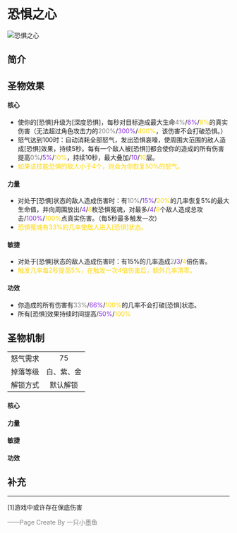 # 恐惧之心
![恐惧之心](../Img/Texture2D_Potion/恐惧之心.png)
## 简介
## 圣物效果
#### **核心**  
- 使你的[恐惧]升级为[深度恐惧]，每秒对目标造成最大生命<font color=gray>4%</font>/<font color=BlueViolet>6%</font>/<font color=gold>8%</font>的真实伤害（无法超过角色攻击力的<font color=gray>200%</font>/<font color=BlueViolet>300%</font>/<font color=gold>400%</font>，该伤害不会打破恐惧。）
- 怒气达到100时：自动消耗全部怒气，发出恐惧哀嚎，使周围大范围的敌人造成[恐惧]效果，持续5秒。每有一个敌人被[恐惧]]都会使你的造成的所有伤害提高<font color=gray>0%</font>/<font color=BlueViolet>5%</font>/<font color=gold>10%</font>，持续10秒，最大叠加/<font color=BlueViolet>10</font>/<font color=gold>10</font>层。
- <font color=gold>如果该技能恐惧的敌人小于4个，则会为你恢复50%的怒气。</font>

#### **力量** 
- 对处于[恐惧]状态的敌人造成伤害时：有<font color=gray>10%</font>/<font color=BlueViolet>15%</font>/<font color=gold>20%</font>的几率恢复5%的最大生命值，并向周围放出/<font color=BlueViolet>4</font>/<font color=gold>8</font>枚恐惧冤魂，对最多/<font color=BlueViolet>4</font>/<font color=gold>8</font>个敌人造成总攻击/<font color=BlueViolet>100%</font>/<font color=gold>100%</font>点真实伤害。（每5秒最多触发一次）
- <font color=gold>恐惧冤魂有33%的几率使敌人进入[恐惧]状态。</font>

#### **敏捷**
- 对处于[恐惧]状态的敌人造成伤害时：有15%的几率造成<font color=gray>2</font>/<font color=BlueViolet>3</font>/<font color=gold>4</font>倍伤害。
- <font color=gold>触发几率每2秒提高5%，在触发一次4倍伤害后，额外几率清零。</font>

#### **功效**
- 你造成的所有伤害有<font color=gray>33%</font>/<font color=BlueViolet>66%</font>/<font color=gold>100%</font>的几率不会打破[恐惧]状态。
- 所有[恐惧]效果持续时间提高/<font color=BlueViolet>50%</font>/<font color=gold>100%</font>



## 圣物机制
|||
| :----: | :----: |
|怒气需求|75|
|掉落等级|白、紫、金|
|解锁方式|默认解锁|

#### **核心**

#### **力量**



#### **敏捷**

#### **功效**


## 补充


---
[1]游戏中或许存在保底伤害

<font color=grey>——Page Create By 一只小墨鱼</font>
